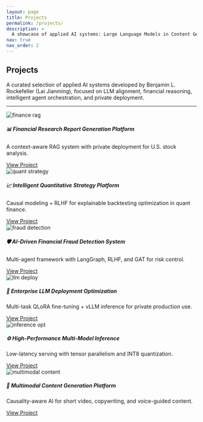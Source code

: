 ```yaml
---
layout: page
title: Projects
permalink: /projects/
description: >
  A showcase of applied AI systems: Large Language Models in Content Generation, Finance, and Education.
nav: true
nav_order: 2
---
```


## Projects

A curated selection of applied AI systems developed by Benjamin L. Rockefeller (Lai Jianming), focused on LLM alignment, financial reasoning, intelligent agent orchestration, and private deployment.

---

<div class="row row-cols-1 row-cols-md-3 g-4">

<!-- Project 1 -->
<div class="col">
  <div class="card h-100">
    <img src="/assets/img/projects/finance-rag.jpg" class="card-img-top" alt="finance rag">
    <div class="card-body">
      <h5 class="card-title">📊 Financial Research Report Generation Platform</h5>
      <p class="card-text">A context-aware RAG system with private deployment for U.S. stock analysis.</p>
      <a href="/projects/financial-rag.html" class="btn btn-outline-primary">View Project</a>
    </div>
  </div>
</div>

<!-- Project 2 -->
<div class="col">
  <div class="card h-100">
    <img src="/assets/img/projects/quant-strategy.jpg" class="card-img-top" alt="quant strategy">
    <div class="card-body">
      <h5 class="card-title">📈 Intelligent Quantitative Strategy Platform</h5>
      <p class="card-text">Causal modeling + RLHF for explainable backtesting optimization in quant finance.</p>
      <a href="/projects/quant-strategy.html" class="btn btn-outline-primary">View Project</a>
    </div>
  </div>
</div>

<!-- Project 3 -->
<div class="col">
  <div class="card h-100">
    <img src="/assets/img/projects/fraud-detection.jpg" class="card-img-top" alt="fraud detection">
    <div class="card-body">
      <h5 class="card-title">🛡️ AI-Driven Financial Fraud Detection System</h5>
      <p class="card-text">Multi-agent framework with LangGraph, RLHF, and GAT for risk control.</p>
      <a href="/projects/fraud-detection.html" class="btn btn-outline-primary">View Project</a>
    </div>
  </div>
</div>

<!-- Project 4 -->
<div class="col">
  <div class="card h-100">
    <img src="/assets/img/projects/llm-deploy.jpg" class="card-img-top" alt="llm deploy">
    <div class="card-body">
      <h5 class="card-title">🚀 Enterprise LLM Deployment Optimization</h5>
      <p class="card-text">Multi-task QLoRA fine-tuning + vLLM inference for private production use.</p>
      <a href="/projects/llm-deploy.html" class="btn btn-outline-primary">View Project</a>
    </div>
  </div>
</div>

<!-- Project 5 -->
<div class="col">
  <div class="card h-100">
    <img src="/assets/img/projects/inference-opt.jpg" class="card-img-top" alt="inference opt">
    <div class="card-body">
      <h5 class="card-title">⚙️ High-Performance Multi-Model Inference</h5>
      <p class="card-text">Low-latency serving with tensor parallelism and INT8 quantization.</p>
      <a href="/projects/inference-opt.html" class="btn btn-outline-primary">View Project</a>
    </div>
  </div>
</div>

<!-- Project 6 -->
<div class="col">
  <div class="card h-100">
    <img src="/assets/img/projects/multimodal-content.jpg" class="card-img-top" alt="multimodal content">
    <div class="card-body">
      <h5 class="card-title">🧬 Multimodal Content Generation Platform</h5>
      <p class="card-text">Causality-aware AI for short video, copywriting, and voice-guided content.</p>
      <a href="/projects/multimodal-gen.html" class="btn btn-outline-primary">View Project</a>
    </div>
  </div>
</div>

</div>
